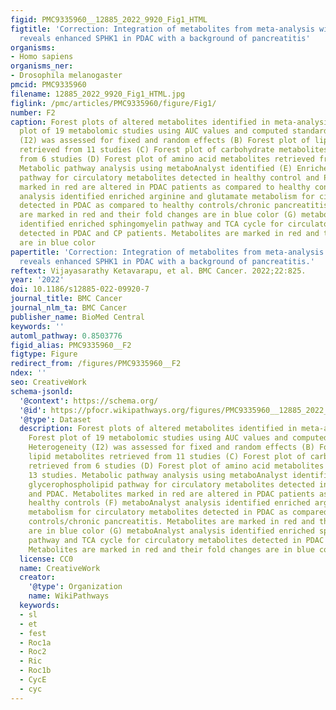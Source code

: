 ```yaml
---
figid: PMC9335960__12885_2022_9920_Fig1_HTML
figtitle: 'Correction: Integration of metabolites from meta-analysis with transcriptome
  reveals enhanced SPHK1 in PDAC with a background of pancreatitis'
organisms:
- Homo sapiens
organisms_ner:
- Drosophila melanogaster
pmcid: PMC9335960
filename: 12885_2022_9920_Fig1_HTML.jpg
figlink: /pmc/articles/PMC9335960/figure/Fig1/
number: F2
caption: Forest plots of altered metabolites identified in meta-analysis (A) Forest
  plot of 19 metabolomic studies using AUC values and computed standard error. Heterogeneity
  (I2) was assessed for fixed and random effects (B) Forest plot of lipid metabolites
  retrieved from 11 studies (C) Forest plot of carbohydrate metabolites retrieved
  from 6 studies (D) Forest plot of amino acid metabolites retrieved from 13 studies.
  Metabolic pathway analysis using metaboAnalyst identified (E) Enriched glycerophospholipid
  pathway for circulatory metabolites detected in healthy control and PDAC. Metabolites
  marked in red are altered in PDAC patients as compared to healthy controls (F) metaboAnalyst
  analysis identified enriched arginine and glutamate metabolism for circulatory metabolites
  detected in PDAC as compared to healthy controls/chronic pancreatitis. Metabolites
  are marked in red and their fold changes are in blue color (G) metaboAnalyst analysis
  identified enriched sphingomyelin pathway and TCA cycle for circulatory metabolites
  detected in PDAC and CP patients. Metabolites are marked in red and their fold changes
  are in blue color
papertitle: 'Correction: Integration of metabolites from meta-analysis with transcriptome
  reveals enhanced SPHK1 in PDAC with a background of pancreatitis.'
reftext: Vijayasarathy Ketavarapu, et al. BMC Cancer. 2022;22:825.
year: '2022'
doi: 10.1186/s12885-022-09920-7
journal_title: BMC Cancer
journal_nlm_ta: BMC Cancer
publisher_name: BioMed Central
keywords: ''
automl_pathway: 0.8503776
figid_alias: PMC9335960__F2
figtype: Figure
redirect_from: /figures/PMC9335960__F2
ndex: ''
seo: CreativeWork
schema-jsonld:
  '@context': https://schema.org/
  '@id': https://pfocr.wikipathways.org/figures/PMC9335960__12885_2022_9920_Fig1_HTML.html
  '@type': Dataset
  description: Forest plots of altered metabolites identified in meta-analysis (A)
    Forest plot of 19 metabolomic studies using AUC values and computed standard error.
    Heterogeneity (I2) was assessed for fixed and random effects (B) Forest plot of
    lipid metabolites retrieved from 11 studies (C) Forest plot of carbohydrate metabolites
    retrieved from 6 studies (D) Forest plot of amino acid metabolites retrieved from
    13 studies. Metabolic pathway analysis using metaboAnalyst identified (E) Enriched
    glycerophospholipid pathway for circulatory metabolites detected in healthy control
    and PDAC. Metabolites marked in red are altered in PDAC patients as compared to
    healthy controls (F) metaboAnalyst analysis identified enriched arginine and glutamate
    metabolism for circulatory metabolites detected in PDAC as compared to healthy
    controls/chronic pancreatitis. Metabolites are marked in red and their fold changes
    are in blue color (G) metaboAnalyst analysis identified enriched sphingomyelin
    pathway and TCA cycle for circulatory metabolites detected in PDAC and CP patients.
    Metabolites are marked in red and their fold changes are in blue color
  license: CC0
  name: CreativeWork
  creator:
    '@type': Organization
    name: WikiPathways
  keywords:
  - sl
  - et
  - fest
  - Roc1a
  - Roc2
  - Ric
  - Roc1b
  - CycE
  - cyc
---
```

